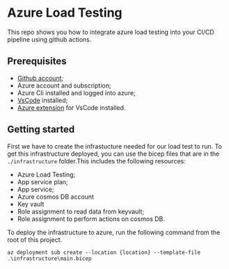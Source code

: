 # Azure Load Testing
This repo shows you how to integrate azure load testing into your CI/CD pipeline using github actions.

## Prerequisites
- [Github account](https://www.github.com);
- Azure account and subscription;
- Azure Cli installed and logged into azure;
- [VsCode](https://code.visualstudio.com/) installed;
- [Azure extension](https://code.visualstudio.com/docs/azure/extensions) for VsCode installed.

## Getting started
First we have to create the infrastucture needed for our load test to run. To get this infrastructure deployed, you can use the bicep files that are in the `./infrastructure` folder.This includes the following resources:
- Azure Load Testing;
- App service plan;
- App service;
- Azure cosmos DB account
- Key vault
- Role assignment to read data from keyvault;
- Role assignment to perform actions on cosmos DB.

To deploy the infrastructure to azure, run the following command from the root of this project. 

`az deployment sub create --location {location} --template-file .\infrastructure\main.bicep`

## 